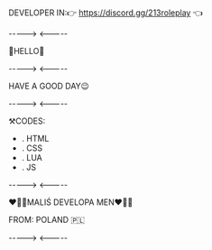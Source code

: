 DEVELOPER IN:👉 https://discord.gg/213roleplay 👈

----->
<-----

👀HELLO👀

----->
<-----

HAVE A GOOD DAY😉

----->
<-----

⚒️CODES:

- . HTML
- . CSS
- . LUA
- . JS

----->
<-----

❤️💚💙MALIŚ DEVELOPA MEN❤️💚💙

FROM: POLAND 🇵🇱

----->
<-----
